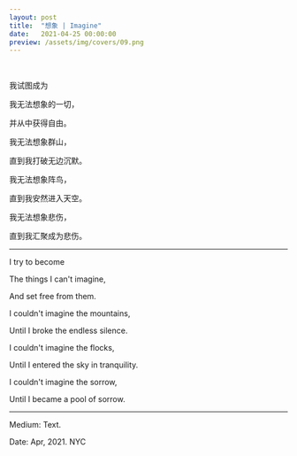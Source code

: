 ```yaml
---
layout: post
title:  "想象 | Imagine"
date:   2021-04-25 00:00:00
preview: /assets/img/covers/09.png
---
```


<br>

我试图成为

我无法想象的一切，

并从中获得自由。

我无法想象群山，

直到我打破无边沉默。

我无法想象阵鸟，

直到我安然进入天空。

我无法想象悲伤，

直到我汇聚成为悲伤。

---

I try to become

The things I can't imagine,

And set free from them.

I couldn't imagine the mountains,

Until I broke the endless silence.

I couldn't imagine the flocks,

Until I entered the sky in tranquility.

I couldn't imagine the sorrow,

Until I became a pool of sorrow.

---

Medium: Text.

Date: Apr, 2021. NYC
